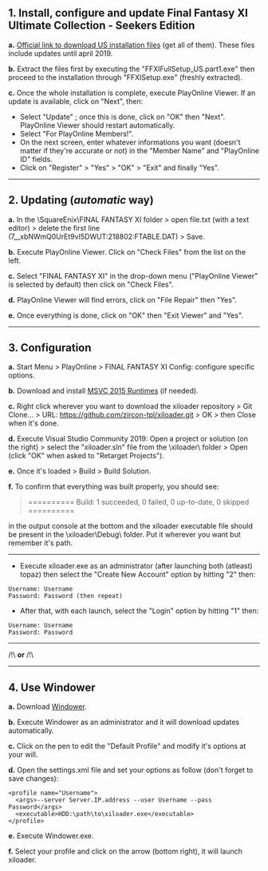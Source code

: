 ## 1. Install, configure and update Final Fantasy XI Ultimate Collection - Seekers Edition

**a.** [Official link to download US installation files](http://www.playonline.com/ff11us/download/media/install_win.html) (get all of them). These files include updates until april 2019.

**b.** Extract the files first by executing the "FFXIFullSetup_US.part1.exe" then proceed to the installation through "FFXISetup.exe" (freshly extracted).

**c.** Once the whole installation is complete, execute PlayOnline Viewer. If an update is available, click on "Next", then: 
* Select "Update" ; once this is done, click on "OK" then "Next". PlayOnline Viewer should restart automatically.
* Select "For PlayOnline Members!".
* On the next screen, enter whatever informations you want (doesn't matter if they're accurate or not) in the "Member Name" and "PlayOnline ID"  fields.
* Click on "Register" > "Yes" > "OK" > "Exit" and finally "Yes".

---

## 2. Updating (_automatic_ way)

**a.** In the \SquareEnix\FINAL FANTASY XI folder > open file.txt (with a text editor) > delete the first line (7__xbNWmQ0UrEt9vI5DWUT:218802:FTABLE.DAT) > Save.

**b.** Execute PlayOnline Viewer. Click on "Check Files" from the list on the left.

**c.** Select "FINAL FANTASY XI" in the drop-down menu ("PlayOnline Viewer" is selected by default) then click on "Check Files".

**d.** PlayOnline Viewer will find errors, click on "File Repair" then "Yes".

**e.** Once everything is done, click on "OK" then "Exit Viewer" and "Yes".

---

## 3. Configuration

**a.** Start Menu > PlayOnline > FINAL FANTASY XI Config: configure specific options.

**b.** Download and install [MSVC 2015 Runtimes](https://www.microsoft.com/en-ca/download/details.aspx?id=48145) (if needed).

**c.** Right click wherever you want to download the xiloader repository > Git Clone... > URL: https://github.com/zircon-tpl/xiloader.git > OK > then Close when it's done.

**d.** Execute Visual Studio Community 2019: Open a project or solution (on the right) > select the "xiloader.sln" file from the \xiloader\ folder > Open (click "OK" when asked to "Retarget Projects").

**e.** Once it's loaded > Build > Build Solution.

**f.** To confirm that everything was built properly, you should see:

> ========== Build: 1 succeeded, 0 failed, 0 up-to-date, 0 skipped ==========

in the output console at the bottom and the xiloader executable file should be present in the \xiloader\Debug\ folder.
Put it wherever you want but remember it's path.

---

* Execute xiloader.exe as an administrator (after launching both (atleast) topaz) then select the "Create New Account" option by hitting "2" then:
```
Username: Username
Password: Password (then repeat)
```
* After that, with each launch, select the "Login" option by hitting "1" then:
```
Username: Username
Password: Password
```
---

/!\ **or** /!\

---

## 4. Use Windower

**a.** Download [Windower](http://windower.net/).

**b.** Execute Windower as an administrator and it will download updates automatically.

**c.** Click on the pen to edit the "Default Profile" and modify it's options at your will.

**d.** Open the settings.xml file and set your options as follow (don't forget to save changes):

```
<profile name="Username">
  <args>--server Server.IP.address --user Username --pass Password</args>
  <executable>HDD:\path\to\xiloader.exe</executable>
</profile>
```

**e.** Execute Windower.exe.

**f.** Select your profile and click on the arrow (bottom right), it will launch xiloader.